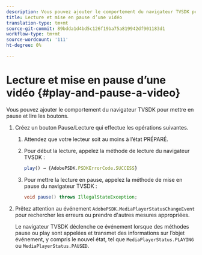 ```yaml
---
description: Vous pouvez ajouter le comportement du navigateur TVSDK pour mettre en pause et lire les boutons.
title: Lecture et mise en pause d’une vidéo
translation-type: tm+mt
source-git-commit: 89bdda1d4bd5c126f19ba75a819942df901183d1
workflow-type: tm+mt
source-wordcount: '111'
ht-degree: 0%

---
```



# Lecture et mise en pause d’une vidéo {#play-and-pause-a-video}

Vous pouvez ajouter le comportement du navigateur TVSDK pour mettre en pause et lire les boutons.

1. Créez un bouton Pause/Lecture qui effectue les opérations suivantes.
   1. Attendez que votre lecteur soit au moins à l’état PRÉPARÉ.
   1. Pour début la lecture, appelez la méthode de lecture du navigateur TVSDK :

      ```js
      play() → {AdobePSDK.PSDKErrorCode.SUCCESS}
      ```

   1. Pour mettre la lecture en pause, appelez la méthode de mise en pause du navigateur TVSDK :

      ```java
      void pause() throws IllegalStateException;
      ```

1. Prêtez attention au événement `AdobePSDK.MediaPlayerStatusChangeEvent` pour rechercher les erreurs ou prendre d&#39;autres mesures appropriées.

   Le navigateur TVSDK déclenche ce événement lorsque des méthodes pause ou play sont appelées et transmet des informations sur l’objet événement, y compris le nouvel état, tel que `MediaPlayerStatus.PLAYING` ou `MediaPlayerStatus.PAUSED`.

